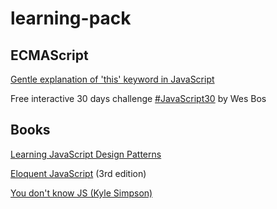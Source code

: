 # learning-pack

## ECMAScript

[Gentle explanation of 'this' keyword in JavaScript](https://dmitripavlutin.com/gentle-explanation-of-this-in-javascript/)

Free interactive 30 days challenge [#JavaScript30](javascript30.com) by Wes Bos

## Books

[Learning JavaScript Design Patterns](https://addyosmani.com/resources/essentialjsdesignpatterns/book/)

[Eloquent JavaScript](https://eloquentjavascript.net/) (3rd edition)

[You don't know JS (Kyle Simpson)](https://github.com/getify/You-Dont-Know-JS)
